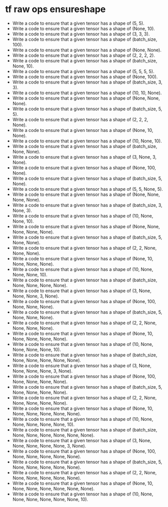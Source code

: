 # tf raw ops ensureshape

- Write a code to ensure that a given tensor has a shape of (5, 5).
- Write a code to ensure that a given tensor has a shape of (None, 10).
- Write a code to ensure that a given tensor has a shape of (3, 3, 3).
- Write a code to ensure that a given tensor has a shape of (batch_size, 100).
- Write a code to ensure that a given tensor has a shape of (None, None).
- Write a code to ensure that a given tensor has a shape of (2, 2, 2, 2).
- Write a code to ensure that a given tensor has a shape of (batch_size, None, 10).
- Write a code to ensure that a given tensor has a shape of (5, 5, 5, 5).
- Write a code to ensure that a given tensor has a shape of (None, 100).
- Write a code to ensure that a given tensor has a shape of (batch_size, 3, 3).
- Write a code to ensure that a given tensor has a shape of (10, 10, None).
- Write a code to ensure that a given tensor has a shape of (None, None, None).
- Write a code to ensure that a given tensor has a shape of (batch_size, 5, 5).
- Write a code to ensure that a given tensor has a shape of (2, 2, 2, None).
- Write a code to ensure that a given tensor has a shape of (None, 10, None).
- Write a code to ensure that a given tensor has a shape of (10, None, 10).
- Write a code to ensure that a given tensor has a shape of (batch_size, None, None).
- Write a code to ensure that a given tensor has a shape of (3, None, 3, None).
- Write a code to ensure that a given tensor has a shape of (None, 100, None).
- Write a code to ensure that a given tensor has a shape of (batch_size, 5, None).
- Write a code to ensure that a given tensor has a shape of (5, 5, None, 5).
- Write a code to ensure that a given tensor has a shape of (None, None, None, None).
- Write a code to ensure that a given tensor has a shape of (batch_size, 3, None, 3).
- Write a code to ensure that a given tensor has a shape of (10, None, None, 10).
- Write a code to ensure that a given tensor has a shape of (None, None, None, None, None).
- Write a code to ensure that a given tensor has a shape of (batch_size, 5, None, None).
- Write a code to ensure that a given tensor has a shape of (2, 2, None, None, None).
- Write a code to ensure that a given tensor has a shape of (None, 10, None, None, None).
- Write a code to ensure that a given tensor has a shape of (10, None, None, None, 10).
- Write a code to ensure that a given tensor has a shape of (batch_size, None, None, None, None).
- Write a code to ensure that a given tensor has a shape of (3, None, None, None, 3, None).
- Write a code to ensure that a given tensor has a shape of (None, 100, None, None, None).
- Write a code to ensure that a given tensor has a shape of (batch_size, 5, None, None, None).
- Write a code to ensure that a given tensor has a shape of (2, 2, None, None, None, None).
- Write a code to ensure that a given tensor has a shape of (None, 10, None, None, None, None).
- Write a code to ensure that a given tensor has a shape of (10, None, None, None, None, 10).
- Write a code to ensure that a given tensor has a shape of (batch_size, None, None, None, None, None).
- Write a code to ensure that a given tensor has a shape of (3, None, None, None, None, 3, None).
- Write a code to ensure that a given tensor has a shape of (None, 100, None, None, None, None).
- Write a code to ensure that a given tensor has a shape of (batch_size, 5, None, None, None, None).
- Write a code to ensure that a given tensor has a shape of (2, 2, None, None, None, None, None).
- Write a code to ensure that a given tensor has a shape of (None, 10, None, None, None, None, None).
- Write a code to ensure that a given tensor has a shape of (10, None, None, None, None, None, 10).
- Write a code to ensure that a given tensor has a shape of (batch_size, None, None, None, None, None, None).
- Write a code to ensure that a given tensor has a shape of (3, None, None, None, None, None, 3, None).
- Write a code to ensure that a given tensor has a shape of (None, 100, None, None, None, None, None).
- Write a code to ensure that a given tensor has a shape of (batch_size, 5, None, None, None, None, None).
- Write a code to ensure that a given tensor has a shape of (2, 2, None, None, None, None, None, None).
- Write a code to ensure that a given tensor has a shape of (None, 10, None, None, None, None, None, None).
- Write a code to ensure that a given tensor has a shape of (10, None, None, None, None, None, None, 10).